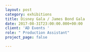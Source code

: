 ```yaml
---
layout: post
category: exhibitions
title: Disney Gala / James Bond Gala
date: 2017-08-31T23:00:00.000+00:00
client: 'AD Events '
role: " Production Assistant"
project_page: false

---
```


